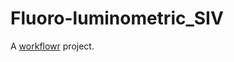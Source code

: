 # Fluoro-luminometric_SIV

A [workflowr][] project.

[workflowr]: https://github.com/jdblischak/workflowr
